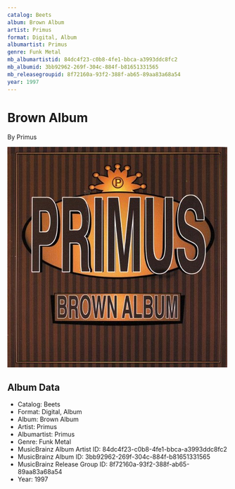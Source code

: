 ```yaml
---
catalog: Beets
album: Brown Album
artist: Primus
format: Digital, Album
albumartist: Primus
genre: Funk Metal
mb_albumartistid: 84dc4f23-c0b8-4fe1-bbca-a3993ddc8fc2
mb_albumid: 3bb92962-269f-304c-884f-b81651331565
mb_releasegroupid: 8f72160a-93f2-388f-ab65-89aa83a68a54
year: 1997
---
```


# Brown Album

By Primus

![](../../assets/beetscovers/Primus-Brown_Album.jpg)

## Album Data

- Catalog: Beets
- Format: Digital, Album
- Album: Brown Album
- Artist: Primus
- Albumartist: Primus
- Genre: Funk Metal
- MusicBrainz Album Artist ID: 84dc4f23-c0b8-4fe1-bbca-a3993ddc8fc2
- MusicBrainz Album ID: 3bb92962-269f-304c-884f-b81651331565
- MusicBrainz Release Group ID: 8f72160a-93f2-388f-ab65-89aa83a68a54
- Year: 1997

